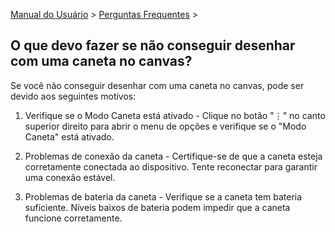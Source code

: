 [Manual do Usuário](/dragonnest/drawnote/manual/pt) > [Perguntas Frequentes](/dragonnest/drawnote/manual/pt/q_a) >

O que devo fazer se não conseguir desenhar com uma caneta no canvas?
---
Se você não conseguir desenhar com uma caneta no canvas, pode ser devido aos seguintes motivos:

1. Verifique se o Modo Caneta está ativado - Clique no botão "⋮" no canto superior direito para abrir o menu de opções e verifique se o "Modo Caneta" está ativado.

2. Problemas de conexão da caneta - Certifique-se de que a caneta esteja corretamente conectada ao dispositivo. Tente reconectar para garantir uma conexão estável.

3. Problemas de bateria da caneta - Verifique se a caneta tem bateria suficiente. Níveis baixos de bateria podem impedir que a caneta funcione corretamente.
